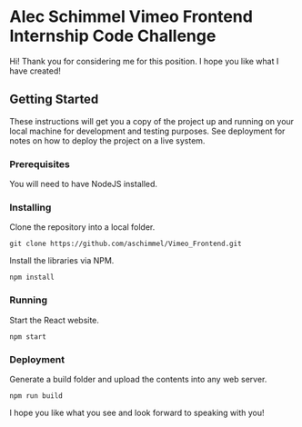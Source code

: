# Alec Schimmel Vimeo Frontend Internship Code Challenge

Hi! Thank you for considering me for this position. I hope you like what I have created!

## Getting Started

These instructions will get you a copy of the project up and running on your local machine for development and testing purposes. See deployment for notes on how to deploy the project on a live system.

### Prerequisites

You will need to have NodeJS installed.


### Installing

Clone the repository into a local folder.

```
git clone https://github.com/aschimmel/Vimeo_Frontend.git
```

Install the libraries via NPM.

```
npm install
```

 ### Running

 Start the React website.

 ```
 npm start
 ```

### Deployment

Generate a build folder and upload the contents into any web server.

```
npm run build
```

I hope you like what you see and look forward to speaking with you!
